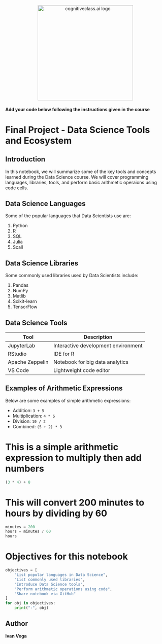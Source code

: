 <center>
    <img src="https://cf-courses-data.s3.us.cloud-object-storage.appdomain.cloud/IBMDeveloperSkillsNetwork-DS0105EN-SkillsNetwork/labs/Module2/images/SN_web_lightmode.png" width="300" alt="cognitiveclass.ai logo">
</center>


#### Add your code below following the instructions given in the course


# Final Project - Data Science Tools and Ecosystem




## Introduction
In this notebook, we will summarize some of the key tools and concepts learned during the Data Science course. We will cover programming languages, libraries, tools, and perform basic arithmetic operaions using code cells.






## Data Science Languages  
Some of the popular languages that Data Scientists use are:  
1. Python  
2. R  
3. SQL  
4. Julia  
5. Scall



## Data Science Libraries  
Some commonly used libraries used by Data Scientists include:  
1. Pandas  
2. NumPy  
3. Matlib  
4. Scikit-learn  
5. TensorFlow




## Data Science Tools  

| Tool           | Description                       |
|----------------|-----------------------------------|
| JupyterLab     | Interactive development environment |
| RStudio        | IDE for R                         |
| Apache Zeppelin| Notebook for big data analytics   |
| VS Code        | Lightweight code editor           |





## Examples of Arithmetic Expressions  
Below are some examples of simple arithmetic expressions:  
- Addition: `3 + 5`  
- Multiplication: `4 * 6`  
- Division: `10 / 2`  
- Combined: `(5 + 2) * 3`




# This is a simple arithmetic expression to multiply then add numbers
```python
(3 * 4) + 8
````



# This will convert 200 minutes to hours by dividing by 60
```python
minutes = 200
hours = minutes / 60
hours
````


# Objectives for this notebook
```python
objectives = [
    "List popular languages in Data Science",
    "List commonly used libraries",
    "Introduce Data Science tools",
    "Perform arithmetic operations using code",
    "Share notebook via GitHub"
]
for obj in objectives:
    print("-", obj)
````



## Author  
**Ivan Vega**

